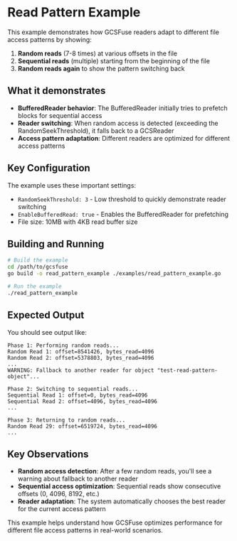 # Read Pattern Example

This example demonstrates how GCSFuse readers adapt to different file access patterns by showing:

1. **Random reads** (7-8 times) at various offsets in the file
2. **Sequential reads** (multiple) starting from the beginning of the file  
3. **Random reads again** to show the pattern switching back

## What it demonstrates

- **BufferedReader behavior**: The BufferedReader initially tries to prefetch blocks for sequential access
- **Reader switching**: When random access is detected (exceeding the RandomSeekThreshold), it falls back to a GCSReader
- **Access pattern adaptation**: Different readers are optimized for different access patterns

## Key Configuration

The example uses these important settings:
- `RandomSeekThreshold: 3` - Low threshold to quickly demonstrate reader switching
- `EnableBufferedRead: true` - Enables the BufferedReader for prefetching
- File size: 10MB with 4KB read buffer size

## Building and Running

```bash
# Build the example
cd /path/to/gcsfuse
go build -o read_pattern_example ./examples/read_pattern_example.go

# Run the example
./read_pattern_example
```

## Expected Output

You should see output like:

```
Phase 1: Performing random reads...
Random Read 1: offset=8541426, bytes_read=4096
Random Read 2: offset=5378803, bytes_read=4096
...
WARNING: Fallback to another reader for object "test-read-pattern-object"...

Phase 2: Switching to sequential reads...
Sequential Read 1: offset=0, bytes_read=4096
Sequential Read 2: offset=4096, bytes_read=4096
...

Phase 3: Returning to random reads...
Random Read 29: offset=6519724, bytes_read=4096
...
```

## Key Observations

- **Random access detection**: After a few random reads, you'll see a warning about fallback to another reader
- **Sequential access optimization**: Sequential reads show consecutive offsets (0, 4096, 8192, etc.)
- **Reader adaptation**: The system automatically chooses the best reader for the current access pattern

This example helps understand how GCSFuse optimizes performance for different file access patterns in real-world scenarios.
